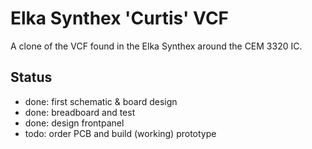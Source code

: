# Elka Synthex 'Curtis' VCF

A clone of the VCF found in the Elka Synthex around the CEM 3320 IC.

## Status

- done: first schematic & board design
- done: breadboard and test
- done: design frontpanel
- todo: order PCB and build (working) prototype

